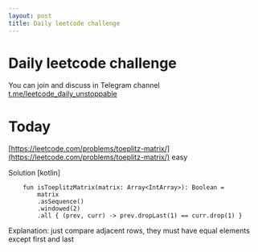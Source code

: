 ```yaml
---
layout: post
title: Daily leetcode challenge
---
```


# Daily leetcode challenge
You can join and discuss in Telegram channel [t.me/leetcode_daily_unstoppable](t.me/leetcode_daily_unstoppable)

# Today
[https://leetcode.com/problems/toeplitz-matrix/](https://leetcode.com/problems/toeplitz-matrix/) easy

Solution [kotlin]
```
    fun isToeplitzMatrix(matrix: Array<IntArray>): Boolean =
        matrix
        .asSequence()
        .windowed(2)
        .all { (prev, curr) -> prev.dropLast(1) == curr.drop(1) }
```
Explanation:
just compare adjacent rows, they must have equal elements except first and last
